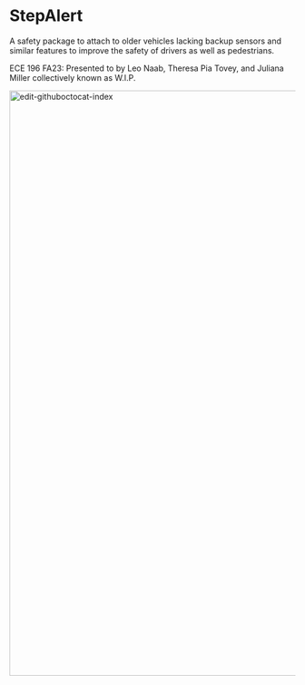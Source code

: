 # StepAlert
A safety package to attach to older vehicles lacking backup sensors and similar features to improve the safety of drivers as well as pedestrians. 

ECE 196 FA23: Presented to by Leo Naab, Theresa Pia Tovey, and Juliana Miller collectively known as W.I.P.

<img width="1032" alt="edit-githuboctocat-index" src="https://jacobsschool.ucsd.edu/sites/default/files/groups/jsoe/img/logos/jacobs-school/digital/UCSDLogo_JSOE_White.png)https://jacobsschool.ucsd.edu/sites/default/files/groups/jsoe/img/logos/jacobs-school/digital/UCSDLogo_JSOE_White.png">
